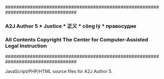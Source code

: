 ##################################################################################
### A2J Author 5 * Justice * 正义 * công lý * правосудие                        ###
### All Contents Copyright The Center for Computer-Assisted Legal Instruction  ###
##################################################################################

JavaScript/PHP/HTML source files for A2J Author 5.

